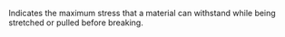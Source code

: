 Indicates the maximum stress that a material can withstand while being stretched or pulled before breaking.
